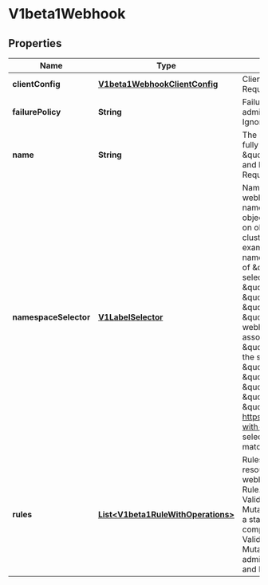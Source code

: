 
# V1beta1Webhook

## Properties
Name | Type | Description | Notes
------------ | ------------- | ------------- | -------------
**clientConfig** | [**V1beta1WebhookClientConfig**](V1beta1WebhookClientConfig.md) | ClientConfig defines how to communicate with the hook. Required | 
**failurePolicy** | **String** | FailurePolicy defines how unrecognized errors from the admission endpoint are handled - allowed values are Ignore or Fail. Defaults to Ignore. |  [optional]
**name** | **String** | The name of the admission webhook. Name should be fully qualified, e.g., imagepolicy.kubernetes.io, where \&quot;imagepolicy\&quot; is the name of the webhook, and kubernetes.io is the name of the organization. Required. | 
**namespaceSelector** | [**V1LabelSelector**](V1LabelSelector.md) | NamespaceSelector decides whether to run the webhook on an object based on whether the namespace for that object matches the selector. If the object itself is a namespace, the matching is performed on object.metadata.labels. If the object is another cluster scoped resource, it never skips the webhook.  For example, to run the webhook on any objects whose namespace is not associated with \&quot;runlevel\&quot; of \&quot;0\&quot; or \&quot;1\&quot;;  you will set the selector as follows: \&quot;namespaceSelector\&quot;: {   \&quot;matchExpressions\&quot;: [     {       \&quot;key\&quot;: \&quot;runlevel\&quot;,       \&quot;operator\&quot;: \&quot;NotIn\&quot;,       \&quot;values\&quot;: [         \&quot;0\&quot;,         \&quot;1\&quot;       ]     }   ] }  If instead you want to only run the webhook on any objects whose namespace is associated with the \&quot;environment\&quot; of \&quot;prod\&quot; or \&quot;staging\&quot;; you will set the selector as follows: \&quot;namespaceSelector\&quot;: {   \&quot;matchExpressions\&quot;: [     {       \&quot;key\&quot;: \&quot;environment\&quot;,       \&quot;operator\&quot;: \&quot;In\&quot;,       \&quot;values\&quot;: [         \&quot;prod\&quot;,         \&quot;staging\&quot;       ]     }   ] }  See https://kubernetes.io/docs/concepts/overview/working-with-objects/labels/ for more examples of label selectors.  Default to the empty LabelSelector, which matches everything. |  [optional]
**rules** | [**List&lt;V1beta1RuleWithOperations&gt;**](V1beta1RuleWithOperations.md) | Rules describes what operations on what resources/subresources the webhook cares about. The webhook cares about an operation if it matches _any_ Rule. However, in order to prevent ValidatingAdmissionWebhooks and MutatingAdmissionWebhooks from putting the cluster in a state which cannot be recovered from without completely disabling the plugin, ValidatingAdmissionWebhooks and MutatingAdmissionWebhooks are never called on admission requests for ValidatingWebhookConfiguration and MutatingWebhookConfiguration objects. |  [optional]



